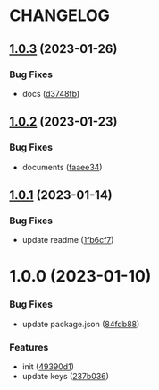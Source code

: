 # CHANGELOG

## [1.0.3](https://github.com/svoboda-rabstvo/react-i18next-lint/compare/v1.0.2...v1.0.3) (2023-01-26)


### Bug Fixes

* docs ([d3748fb](https://github.com/svoboda-rabstvo/react-i18next-lint/commit/d3748fbdc23a24076ddb3c9d732386b18e2caa96))

## [1.0.2](https://github.com/svoboda-rabstvo/react-i18next-lint/compare/v1.0.1...v1.0.2) (2023-01-23)


### Bug Fixes

* documents ([faaee34](https://github.com/svoboda-rabstvo/react-i18next-lint/commit/faaee34271b23409e1b6216d58718c8c23df514f))

## [1.0.1](https://github.com/svoboda-rabstvo/react-i18next-lint/compare/v1.0.0...v1.0.1) (2023-01-14)


### Bug Fixes

* update readme ([1fb6cf7](https://github.com/svoboda-rabstvo/react-i18next-lint/commit/1fb6cf721756e2f418db01229cc2563c464b34b6))

# 1.0.0 (2023-01-10)


### Bug Fixes

* update package.json ([84fdb88](https://github.com/svoboda-rabstvo/react-i18next-lint/commit/84fdb884521c27791d2548f84bfc649073097fee))


### Features

* init ([49390d1](https://github.com/svoboda-rabstvo/react-i18next-lint/commit/49390d173a8311ef545145ab554dba3c68607bad))
* update keys ([237b036](https://github.com/svoboda-rabstvo/react-i18next-lint/commit/237b0362618cf5fc1099411d50a9b767955d69ae))
